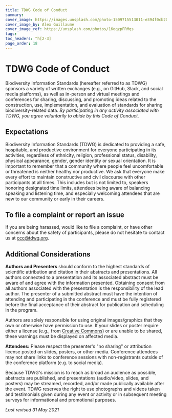 ```yaml
---
title: TDWG Code of Conduct
summary: 
cover_image: https://images.unsplash.com/photo-1509715513011-e394f0cb20c4
cover_image_by: Alex Guillaume
cover_image_ref: https://unsplash.com/photos/16oqzpFRMqs
tags: 
toc_headers: ^h[2-3]
page_order: 18
---
```


# TDWG Code of Conduct

Biodiversity Information Standards (hereafter referred to as TDWG) sponsors a variety of  written exchanges (e.g., on GitHub, Slack, and social media platforms), as well as in-person and virtual meetings and conferences for sharing, discussing, and promoting ideas related to the construction, use, implementation, and evaluation of standards for sharing biodiversity-related data. _By participating in any activity associated with TDWG, you agree voluntarily to abide by this Code of Conduct._

## Expectations
Biodiversity Information Standards (TDWG) is dedicated to providing a safe, hospitable, and productive environment for everyone participating in its activities, regardless of ethnicity, religion, professional status, disability, physical appearance, gender, gender identity or sexual orientation. It is important to remember that a community where people feel uncomfortable or threatened is neither healthy nor productive. We ask that everyone make every effort to maintain constructive and civil discourse with other participants at all times. This includes but is not limited to, speakers honoring designated time limits, attendees being aware of balancing speaking and listening time, and especially welcoming attendees that are new to our community or early in their careers.

## To file a complaint or report an issue

If you are being harassed, would like to file a complaint, or have other concerns about the safety of participants, please do not hesitate to contact us at [ccc@tdwg.org](mailto:ccc@tdwg.org).

## Additional Considerations

<strong>Authors and Presenters</strong> should conform to the highest standards of scientific attribution and citation in their abstracts and presentations. All authors connected to a presentation and its associated abstract must be aware of and agree with the information presented. Obtaining consent from all authors associated with the presentation is the responsibility of the lead author. The presenter of a submitted abstract must have the intention of attending and participating in the conference and must be fully registered before the final acceptance of their abstract for publication and scheduling in the program.

Authors are solely responsible for using original images/graphics that they own or otherwise have permission to use. If your slides or poster require either a license (e.g., from [Creative Commons](https://creativecommons.org/about/cclicenses/)) or are unable to be shared, these warnings must be displayed on affected media.

<strong>Attendees:</strong> Please respect the presenter's "no sharing" or attribution license posted on slides, posters, or other media. Conference attendees may not share links to conference sessions with non-registrants outside of the conference platform (e.g. to social media).

Because TDWG's mission is to reach as broad an audience as possible, abstracts are published, and presentations (audio/video, slides, and posters) may be streamed, recorded, and/or made publically available after the event. TDWG reserves the right to use photographs and videos taken and testimonials given during any event or activity or in subsequent meeting surveys for informational and promotional purposes.

_Last revised 31 May 2021_
